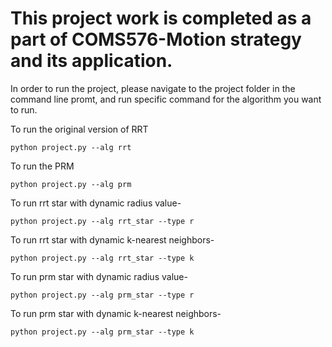 # This project work is completed as a part of COMS576-Motion strategy and its application.

In order to run the project, please navigate to the project folder in the command line promt, and run specific command for the algorithm you want to run. 


To run the original version of RRT
```
python project.py --alg rrt
``` 
To run the PRM 

```
python project.py --alg prm 
``` 

To run rrt star with dynamic radius value-
```
python project.py --alg rrt_star --type r 
``` 
To run rrt star with dynamic k-nearest neighbors-
```
python project.py --alg rrt_star --type k 
```
To run prm star with dynamic radius value-
```
python project.py --alg prm_star --type r 
``` 
To run prm star with dynamic k-nearest neighbors-
```
python project.py --alg prm_star --type k 
``` 